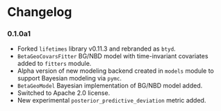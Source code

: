 # Changelog

### 0.1.0a1
 - Forked `lifetimes` library v0.11.3 and rebranded as `btyd`.
 - `BetaGeoCovarsFitter` BG/NBD model with time-invariant covariates added to `fitters` module.
 - Alpha version of new modeling backend created in `models` module to support Bayesian modeling via `pymc`.
 - `BetaGeoModel` Bayesian implementation of BG/NBD model added.
 - Switched to Apache 2.0 license.
 - New experimental `posterior_predictive_deviation` metric added.
